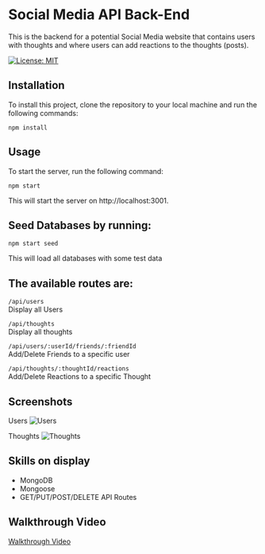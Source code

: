 # Social Media API Back-End
This is the backend for a potential Social Media website that contains users with thoughts and where users can add reactions to the thoughts (posts).

[![License: MIT](https://img.shields.io/badge/License-MIT-yellow.svg)](https://opensource.org/licenses/MIT)

## Installation
To install this project, clone the repository to your local machine and run the following commands:

``` 
npm install
```
## Usage
To start the server, run the following command:
``` 
npm start
```
This will start the server on http://localhost:3001.

## Seed Databases by running:
``` 
npm start seed
```
This will load all databases with some test data
## The available routes are:

`/api/users`  
Display all Users

`/api/thoughts`  
Display all thoughts

`/api/users/:userId/friends/:friendId`  
Add/Delete Friends to a specific user

`/api/thoughts/:thoughtId/reactions`  
Add/Delete Reactions to a specific Thought


## Screenshots

Users
![Users](./Assets/products.jpg)

Thoughts
![Thoughts](./Assets/tags.jpg)



## Skills on display
- MongoDB
- Mongoose 
- GET/PUT/POST/DELETE API Routes

## Walkthrough Video
[Walkthrough Video]()

